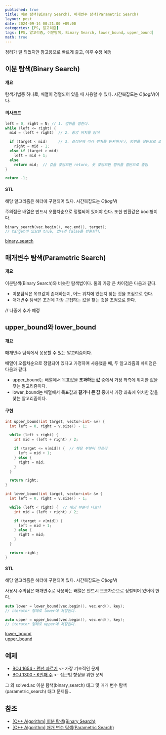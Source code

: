 ```yaml
---
published: true
title: 이분 탐색(Binary Search), 매개변수 탐색(Parametric Search)
layout: post
date: 2024-09-14 00:21:00 +09:00
categories: [PS, 알고리즘]
tags: [PS, 알고리즘, 이분탐색, Binary Search, lower_bound, upper_bound]
math: true
---
```

정리가 덜 되었지만 참고용으로 빠르게 출고, 이후 수정 예정

## **이분 탐색(Binary Search)**

#### **개요** ####
탐색기법중 하나로, 배열이 정렬되어 있을 때 사용할 수 있다. 시간복잡도는 $O(logN)$이다.<br>

#### **의사코드** ####
```cpp
left = 0, right = N; // 1. 범위를 정한다.
while (left <= right) {
  mid = (left + right)  // 2. 중앙 위치를 탐색

  if (target < mid)     // 3. 결정문에 따라 위치를 반환하거나, 범위를 절반으로 조정
    right = mid - 1;
  else if (target > mid)
    left = mid + 1;
  else
    return mid;  // 값을 찾았으면 return, 못 찾았으면 범위를 절반으로 줄임
}

return -1;
```

#### **STL** ####
해당 알고리즘은 <algorithm> 헤더에 구현되어 있다. 시간복잡도는 $O(logN)$

주의점은 배열은 반드시 오름차순으로 정렬되어 있어야 한다. 또한 반환값은 bool형이다.
```cpp
binary_search(vec.begin(), vec.end(), target);
// target이 있으면 true, 없다면 false를 반환한다.
```

[binary_search](https://learn.microsoft.com/ko-kr/cpp/standard-library/algorithm-functions?view=msvc-170#binary_search)

## **매개변수 탐색(Parametric Search)**

#### **개요** ####
이분탐색(Binary Search)와 비슷한 탐색법이다. 둘의 가장 큰 차이점은 다음과 같다.
- 이분탐색은 목표값이 존재하는지, 어느 위치에 있는지 찾는 것을 초점으로 한다.
- 매개변수 탐색은 조건에 가장 근접하는 값을 찾는 것을 초점으로 한다.

// 나중에 추가 예정

## **upper_bound와 lower_bound**

#### **개요** ####
매개변수 탐색에서 응용할 수 있는 알고리즘이다.

배열이 오름차순으로 정렬되어 있다고 가정하여 사용했을 때, 두 알고리즘의 차이점은 다음과 같다.

- upper_bound는 배열에서 목표값을 **초과하는 값** 중에서 가장 좌측에 위치한 값을 찾는 알고리즘이다.
- lower_bound는 배열에서 목표값과 **같거나 큰 값** 중에서 가장 좌측에 위치한 값을 찾는 알고리즘이다.

#### **구현** ####
```cpp
int upper_bound(int target, vector<int> &v) {
  int left = 0, right = v.size() - 1;

  while (left < right) {
    int mid = (left + right) / 2;

    if (target <= v[mid]) {  // 해당 부분이 다르다
      left = mid + 1;
    } else {
      right = mid;
    }
  }

  return right;
}
```
```cpp
int lower_bound(int target, vector<int> &v {
  int left = 0, right = v.size() - 1;

  while (left < right) {  // 해당 부분이 다르다
    int mid = (left + right) / 2;

    if (target < v[mid]) {
      left = mid + 1;
    } else {
      right = mid;
    }
  }

  return right;
}
```

#### **STL** ####
해당 알고리즘은 <algorithm> 헤더에 구현되어 있다. 시간복잡도는 $O(logN)$

사용시 주의점은 매개변수로 사용하는 배열은 반드시 오름차순으로 정렬되어 있어야 한다.

```cpp
auto lower = lower_bound(vec.begin(), vec.end(), key);
// iterator 형태로 lower에 저장된다.

auto upper = upper_bound(vec.begin(), vec.end(), key);
// iterator 형태로 upper에 저장된다.
```

[lower_bound](https://learn.microsoft.com/ko-kr/cpp/standard-library/algorithm-functions?view=msvc-170#lower_bound)<br>
[upper_bound](https://learn.microsoft.com/ko-kr/cpp/standard-library/algorithm-functions?view=msvc-170#upper_bound)


## **예제**
- [BOJ 1654 - 랜선 자르기](https://www.acmicpc.net/problem/1654) <- 가장 기초적인 문제
- [BOJ 1300 - K번째 수](https://www.acmicpc.net/problem/1300) <- 접근법 향상을 위한 문제

그 외 solved.ac 이분 탐색(binary_search) 태그 및 매개 변수 탐색(parametric_search) 태그 문제들..

## **참조**
- [[C++ Algorithm] 이분 탐색(Binary Search)](https://m42-orion.tistory.com/69)
- [[C++ Algorithm] 매개 변수 탐색(Parametric Search)](https://m42-orion.tistory.com/70)
